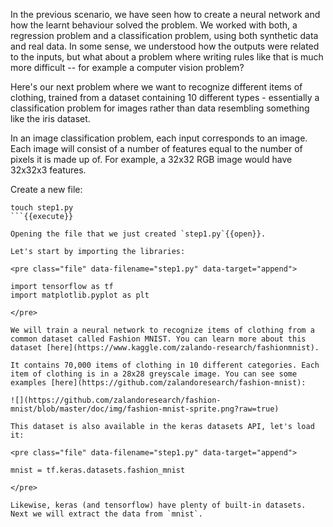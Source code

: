In the previous scenario, we have seen how to create a neural network and how the learnt behaviour solved the problem. We worked with both, a regression problem and a classification problem, using both synthetic data and real data. In some sense, we understood how the outputs were related to the inputs, but what about a problem where writing rules like that is much more difficult -- for example a computer vision problem? 

Here's our next problem where we want to recognize different items of clothing, trained from a dataset containing 10 different types - essentially a classification problem for images rather than data resembling something like the iris dataset.

In an image classification problem, each input corresponds to an image. Each image will consist of a number of features equal to the number of pixels it is made up of. For example, a 32x32 RGB image would have 32x32x3 features.

Create a new file:
```
touch step1.py
```{{execute}}

Opening the file that we just created `step1.py`{{open}}.

Let's start by importing the libraries:

<pre class="file" data-filename="step1.py" data-target="append">

import tensorflow as tf
import matplotlib.pyplot as plt

</pre>

We will train a neural network to recognize items of clothing from a common dataset called Fashion MNIST. You can learn more about this dataset [here](https://www.kaggle.com/zalando-research/fashionmnist).

It contains 70,000 items of clothing in 10 different categories. Each item of clothing is in a 28x28 greyscale image. You can see some examples [here](https://github.com/zalandoresearch/fashion-mnist):

![](https://github.com/zalandoresearch/fashion-mnist/blob/master/doc/img/fashion-mnist-sprite.png?raw=true)

This dataset is also available in the keras datasets API, let's load it:

<pre class="file" data-filename="step1.py" data-target="append">

mnist = tf.keras.datasets.fashion_mnist

</pre>

Likewise, keras (and tensorflow) have plenty of built-in datasets. Next we will extract the data from `mnist`.
